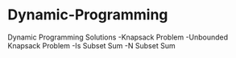 # Dynamic-Programming
Dynamic Programming Solutions 
 -Knapsack Problem
 -Unbounded Knapsack Problem
 -Is Subset Sum
 -N Subset Sum
